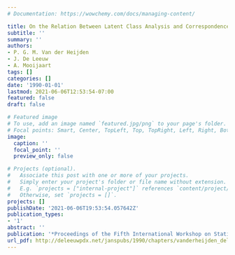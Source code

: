 ```yaml
---
# Documentation: https://wowchemy.com/docs/managing-content/

title: On the Relation Between Latent Class Analysis and Correspondence Analysis
subtitle: ''
summary: ''
authors:
- P. G. M. Van der Heijden
- J. De Leeuw
- A. Mooijaart
tags: []
categories: []
date: '1990-01-01'
lastmod: 2021-06-06T12:53:54-07:00
featured: false
draft: false

# Featured image
# To use, add an image named `featured.jpg/png` to your page's folder.
# Focal points: Smart, Center, TopLeft, Top, TopRight, Left, Right, BottomLeft, Bottom, BottomRight.
image:
  caption: ''
  focal_point: ''
  preview_only: false

# Projects (optional).
#   Associate this post with one or more of your projects.
#   Simply enter your project's folder or file name without extension.
#   E.g. `projects = ["internal-project"]` references `content/project/deep-learning/index.md`.
#   Otherwise, set `projects = []`.
projects: []
publishDate: '2021-06-06T19:53:54.057642Z'
publication_types:
- '1'
abstract: ''
publication: '*Proceedings of the Fifth International Workshop on Statistical Modelling*'
url_pdf: http://deleeuwpdx.net/janspubs/1990/chapters/vanderheijden_deleeuw_mooijaart_C_90.pdf
---
```

